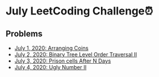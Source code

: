 # July LeetCoding Challenge⏰

## Problems

- [July 1, 2020: Arranging Coins](https://leetcode.com/problems/arranging-coins/)
- [July 2, 2020: Binary Tree Level Order Traversal II](https://leetcode.com/problems/binary-tree-level-order-traversal-ii/)
- [July 3, 2020: Prison cells After N Days](https://leetcode.com/problems/prison-cells-after-n-days/)
- [July 4, 2020: Ugly Number II](https://leetcode.com/problems/ugly-number-ii/)
